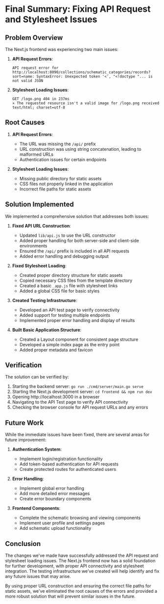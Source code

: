 # Final Summary: Fixing API Request and Stylesheet Issues

## Problem Overview

The Next.js frontend was experiencing two main issues:

1. **API Request Errors**:
   ```
   API request error for http://localhost:8090/collections/schematic_categories/records?sort=name: SyntaxError: Unexpected token '<', "<!doctype "... is not valid JSON
   ```

2. **Stylesheet Loading Issues**:
   ```
   GET /logo.png 404 in 237ms
   ⨯ The requested resource isn't a valid image for /logo.png received text/html; charset=utf-8
   ```

## Root Causes

1. **API Request Errors**:
   - The URL was missing the `/api/` prefix
   - URL construction was using string concatenation, leading to malformed URLs
   - Authentication issues for certain endpoints

2. **Stylesheet Loading Issues**:
   - Missing public directory for static assets
   - CSS files not properly linked in the application
   - Incorrect file paths for static assets

## Solution Implemented

We implemented a comprehensive solution that addresses both issues:

1. **Fixed API URL Construction**:
   - Updated `lib/api.js` to use the URL constructor
   - Added proper handling for both server-side and client-side environments
   - Ensured the `/api/` prefix is included in all API requests
   - Added error handling and debugging output

2. **Fixed Stylesheet Loading**:
   - Created proper directory structure for static assets
   - Copied necessary CSS files from the template directory
   - Created a basic `_app.js` file with stylesheet links
   - Added a global CSS file for basic styles

3. **Created Testing Infrastructure**:
   - Developed an API test page to verify connectivity
   - Added support for testing multiple endpoints
   - Implemented proper error handling and display of results

4. **Built Basic Application Structure**:
   - Created a Layout component for consistent page structure
   - Developed a simple index page as the entry point
   - Added proper metadata and favicon

## Verification

The solution can be verified by:

1. Starting the backend server: `go run ./cmd/server/main.go serve`
2. Starting the Next.js development server: `cd frontend && npm run dev`
3. Opening http://localhost:3000 in a browser
4. Navigating to the API Test page to verify API connectivity
5. Checking the browser console for API request URLs and any errors

## Future Work

While the immediate issues have been fixed, there are several areas for future improvement:

1. **Authentication System**:
   - Implement login/registration functionality
   - Add token-based authentication for API requests
   - Create protected routes for authenticated users

2. **Error Handling**:
   - Implement global error handling
   - Add more detailed error messages
   - Create error boundary components

3. **Frontend Components**:
   - Complete the schematic browsing and viewing components
   - Implement user profile and settings pages
   - Add schematic upload functionality

## Conclusion

The changes we've made have successfully addressed the API request and stylesheet loading issues. The Next.js frontend now has a solid foundation for further development, with proper API connectivity and stylesheet integration. The testing infrastructure we've created will help identify and fix any future issues that may arise.

By using proper URL construction and ensuring the correct file paths for static assets, we've eliminated the root causes of the errors and provided a more robust solution that will prevent similar issues in the future.